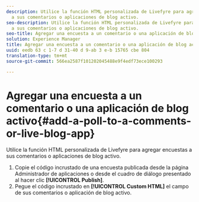```yaml
---
description: Utilice la función HTML personalizada de Livefyre para agregar encuestas
  a sus comentarios o aplicaciones de blog activo.
seo-description: Utilice la función HTML personalizada de Livefyre para agregar encuestas
  a sus comentarios o aplicaciones de blog activo.
seo-title: Agregar una encuesta a un comentario o una aplicación de blog activo
solution: Experience Manager
title: Agregar una encuesta a un comentario o una aplicación de blog activo
uuid: eedb 63 c 1-7 d 31-40 d 9-ab 3 e-b 15765 cbe 804
translation-type: tm+mt
source-git-commit: 566ea2587f101202045488e9f4edf73ece100293

---
```



# Agregar una encuesta a un comentario o una aplicación de blog activo{#add-a-poll-to-a-comments-or-live-blog-app}

Utilice la función HTML personalizada de Livefyre para agregar encuestas a sus comentarios o aplicaciones de blog activo.

1. Copie el código incrustado de una encuesta publicada desde la página Administrador de aplicaciones o desde el cuadro de diálogo presentado al hacer clic **[!UICONTROL Publish]**.
1. Pegue el código incrustado en **[!UICONTROL Custom HTML]** el campo de sus comentarios o aplicación de blog activo.
